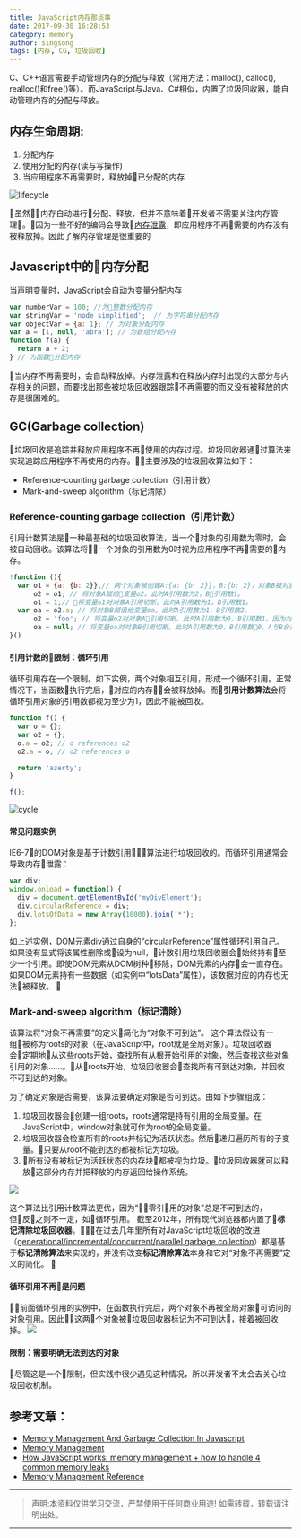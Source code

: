 ```yaml
---
title: JavaScript内存那点事
date: 2017-09-30 16:28:53
category: memory
author: singsong
tags: [内存, CG, 垃圾回收]
---
```


C、C++语言需要手动管理内存的分配与释放（常用方法：malloc(), calloc(), realloc()和free()等）。而JavaScript与Java、C#相似，内置了垃圾回收器，能自动管理内存的分配与释放。

## 内存生命周期:

1. 分配内存
2. 使用分配的内存(读与写操作)
3. 当应用程序不再需要时，释放掉已分配的内存

![lifecycle](./life-cycle.png)

<!-- More -->

虽然内存自动进行分配、释放，但并不意味着开发者不需要关注内存管理。因为一些不好的编码会导致[内存泄露](https://en.wikipedia.org/wiki/Memory_leak#Reference_counting_and_cyclic_references)，即应用程序不再需要的内存没有被释放掉。因此了解内存管理是很重要的

## Javascript中的内存分配


当声明变量时，JavaScript会自动为变量分配内存
```js
var numberVar = 100; //为整数分配内存
var stringVar = 'node simplified';  // 为字符串分配内存 
var objectVar = {a: 1}; // 为对象分配内存
var a = [1, null, 'abra']; // 为数组分配内存
function f(a) {
  return a + 2;
} // 为函数分配内存 
```
当内存不再需要时，会自动释放掉。内存泄露和在释放内存时出现的大部分与内存相关的问题，而要找出那些被垃圾回收器跟踪不再需要的而又没有被释放的内存是很困难的。

## GC(Garbage collection)
垃圾回收是追踪并释放应用程序不再使用的内存过程。垃圾回收器通过算法来实现追踪应用程序不再使用的内存。主要涉及的垃圾回收算法如下：

- Reference-counting garbage collection（引用计数）
- Mark-and-sweep algorithm（标记清除）

### Reference-counting garbage collection（引用计数）
引用计数算法是一种最基础的垃圾回收算法，当一个对象的引用数为零时，会被自动回收。该算法将一个对象的引用数为0时视为应用程序不再需要的内存。

```js
!function (){
  var o1 = {a: {b: 2}},// 两个对象被创建A:{a: {b: 2}}，B:{b: 2}，对象B被对象A的属性a引用，对象A被赋值给变量o1。A和B的引用数都为1，因此不能被回收。
      o2 = o1; // 将对象A赋给变量o2。此时A引用数为2，B引用数1。
      o1 = 1;// 将变量o1对对象A引用切断。此时A引用数为1，B引用数1。
  var oa = o2.a; // 将对象B赋值给变量oa。此时A引用数为1，B引用数2。
      o2 = 'foo'; // 将变量o2对对象A引用切断。此时A引用数为0，B引用数1。因为对象A的a属性被变量oa引用，因此对象A不能被释放。
      oa = null; // 将变量oa对对象B引用切断。此时A引用数为0，B引用数0。A与B会被回收。
}()
```

#### 引用计数的限制：循环引用
  循环引用存在一个限制。如下实例，两个对象相互引用，形成一个循环引用。正常情况下，当函数执行完后，对应的内存会被释放掉。而**引用计数算法**会将循环引用对象的引用数都视为至少为1，因此不能被回收。

```js
function f() {
  var o = {};
  var o2 = {};
  o.a = o2; // o references o2
  o2.a = o; // o2 references o

  return 'azerty';
}

f();
```
![cycle](./cycle.png)


#### 常见问题实例

  IE6-7的DOM对象是基于计数引用算法进行垃圾回收的。而循环引用通常会导致内存泄露：

```js
var div;
window.onload = function() {
  div = document.getElementById('myDivElement');
  div.circularReference = div;
  div.lotsOfData = new Array(10000).join('*');
};
```
如上述实例，DOM元素div通过自身的“circularReference”属性循环引用自己。如果没有显式将该属性删除或设为null，计数引用垃圾回收器会始终持有至少一个引用。即使DOM元素从DOM树种移除，DOM元素的内存会一直存在。如果DOM元素持有一些数据（如实例中“lotsData”属性），该数据对应的内存也无法被释放。


### Mark-and-sweep algorithm（标记清除）

该算法将“对象不再需要”的定义简化为“对象不可到达”。
这个算法假设有一组被称为roots的对象（在JavaScript中，root就是全局对象）。垃圾回收器会定期地从这些roots开始，查找所有从根开始引用的对象，然后查找这些对象引用的对象……。从roots开始，垃圾回收器会查找所有可到达对象，并回收不可到达的对象。

为了确定对象是否需要，该算法要确定对象是否可到达。由如下步骤组成：

1. 垃圾回收器会创建一组roots，roots通常是持有引用的全局变量。在JavaScript中，window对象就可作为root的全局变量。
2. 垃圾回收器会检查所有的roots并标记为活跃状态。然后递归遍历所有的子变量。只要从root不能到达的都被标记为垃圾。
3. 所有没有被标记为活跃状态的内存块都被视为垃圾。垃圾回收器就可以释放这部分内存并把释放的内存返回给操作系统。

![](./mark-sweep.gif)


这个算法比引用计数算法更优，因为“零引用的对象”总是不可到达的，但反之则不一定，如循环引用。
截至2012年，所有现代浏览器都内置了**标记清除垃圾回收器**。在过去几年里所有对JavaScript垃圾回收的改进（[generational/incremental/concurrent/parallel garbage collection](http://www.memorymanagement.org/glossary/g.html#term-generational-garbage-collection)）都是基于**标记清除算法**来实现的，并没有改变**标记清除算法**本身和它对“对象不再需要”定义的简化。

#### 循环引用不再是问题
前面循环引用的实例中，在函数执行完后，两个对象不再被全局对象可访问的对象引用。因此这两个对象被垃圾回收器标记为不可到达，接着被回收掉。
![](./no-cycle.png)

#### 限制：需要明确无法到达的对象
尽管这是一个限制，但实践中很少遇见这种情况，所以开发者不太会去关心垃圾回收机制。


## 参考文章：

- [Memory Management And Garbage Collection In Javascript](http://www.nodesimplified.com/2017/08/javascript-memory-management-and.html)
- [Memory Management](https://developer.mozilla.org/en-US/docs/Web/JavaScript/Memory_Management)
- [How JavaScript works: memory management + how to handle 4 common memory leaks](https://blog.sessionstack.com/how-javascript-works-memory-management-how-to-handle-4-common-memory-leaks-3f28b94cfbec)
- [Memory Management Reference](http://www.memorymanagement.org/glossary/g.html#term-generational-garbage-collection)

---

> 声明:本资料仅供学习交流，严禁使用于任何商业用途! 如需转载，转载请注明出处。

---